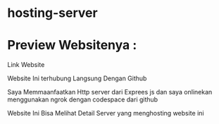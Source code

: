 # hosting-server
<h1>Preview Websitenya : </h1>
<link src="https://working-serval-unified.ngrok-free.app/">Link Website</link>

<p classs="lead mt-5">Website Ini terhubung Langsung Dengan Github</p>
<p classs="lead mt-5">Saya Memmaanfaatkan Http server dari Exprees js dan saya onlinekan menggunakan ngrok dengan codespace dari github </p>
<p classs="lead mt-5">Website Ini Bisa Melihat Detail Server  yang menghosting website ini</p>

